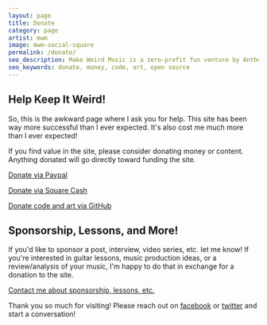 ```yaml
---
layout: page
title: Donate
category: page
artist: mwm
image: mwm-social-square
permalink: /donate/
seo_description: Make Weird Music is a zero-profit fun venture by Anthony Garone. It's open source and you can contribute!
seo_keywords: donate, money, code, art, open source
---
```

## Help Keep It Weird!

So, this is the awkward page where I ask you for help. This site has been way more successful than I ever expected. It's also cost me much more than I ever expected!

If you find value in the site, please consider donating money or content. Anything donated will go directly toward funding the site.

<a href="http://paypal.me/MakeWeirdMusic" class="donation-icon"><i class="fa fa-paypal"></i> Donate via Paypal</a>

<a class="donation-icon" href="http://cash.me/$MakeWeirdMusic"><i class="fa fa-square"></i> Donate via Square Cash</a>

<a class="donation-icon" href="http://github.com/MakeWeirdMusic"><i class="fa fa-github-square"></i> Donate code and art via GitHub</a>

## Sponsorship, Lessons, and More!

If you'd like to sponsor a post, interview, video series, etc. let me know! If you're interested in guitar lessons, music production ideas, or a review/analysis of your music, I'm happy to do that in exchange for a donation to the site.

<a class="donation-icon" href="#"><i class="fa fa-envelope"></i> Contact me about sponsorship, lessons, etc.</a>

Thank you so much for visiting! Please reach out on [facebook](http://facebook.com/MakeWeirdMusic) or [twitter](http://twitter.com/MakeWeirdMusic) and start a conversation!
